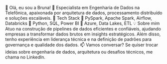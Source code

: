 👋 Olá, eu sou a Bruna!
🚀 Especialista em Engenharia de Dados na Telefônica, apaixonada por arquitetura de dados, processamento distribuído e soluções escaláveis.
📌 Tech Stack
🔹 PySpark, Apache Spark, Airflow, Databricks
🔹 Python, SQL, Power BI
🔹 Azure, Data Lakes, ETL
💡 Sobre mim
Atuo na construção de pipelines de dados eficientes e confiáveis, ajudando empresas a transformar dados brutos em insights estratégicos. Além disso, tenho experiência em liderança técnica e na definição de padrões para governança e qualidade dos dados.
📫 Vamos conversar?
Se quiser trocar ideias sobre engenharia de dados, arquitetura ou desafios técnicos, me chama no LinkedIn.
